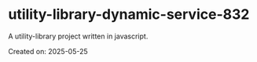 # utility-library-dynamic-service-832

A utility-library project written in javascript.

Created on: 2025-05-25
